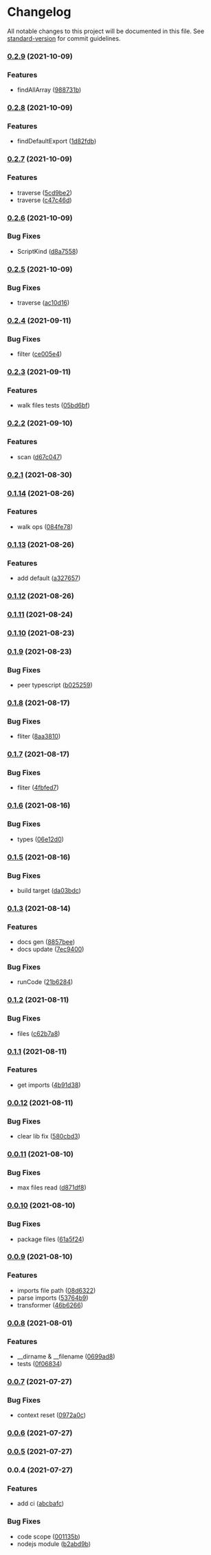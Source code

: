 # Changelog

All notable changes to this project will be documented in this file. See [standard-version](https://github.com/conventional-changelog/standard-version) for commit guidelines.

### [0.2.9](https://github.com/Saber2pr/ts-compiler/compare/v0.2.8...v0.2.9) (2021-10-09)


### Features

* findAllArray ([988731b](https://github.com/Saber2pr/ts-compiler/commit/988731bc753f8568e0103f0c589e922e6f64bd56))

### [0.2.8](https://github.com/Saber2pr/ts-compiler/compare/v0.2.7...v0.2.8) (2021-10-09)


### Features

* findDefaultExport ([1d82fdb](https://github.com/Saber2pr/ts-compiler/commit/1d82fdb3bcdb8aade09645b185e79799192d1fb7))

### [0.2.7](https://github.com/Saber2pr/ts-compiler/compare/v0.2.6...v0.2.7) (2021-10-09)


### Features

* traverse ([5cd9be2](https://github.com/Saber2pr/ts-compiler/commit/5cd9be2e35702350900fe6eeec38bd2d6303766e))
* traverse ([c47c46d](https://github.com/Saber2pr/ts-compiler/commit/c47c46d4a9f17085c2e9b53988dd3ec87453b92c))

### [0.2.6](https://github.com/Saber2pr/ts-compiler/compare/v0.2.5...v0.2.6) (2021-10-09)


### Bug Fixes

* ScriptKind ([d8a7558](https://github.com/Saber2pr/ts-compiler/commit/d8a7558e9ccf019f687d3dd8755d63c20571c8d9))

### [0.2.5](https://github.com/Saber2pr/ts-compiler/compare/v0.2.4...v0.2.5) (2021-10-09)


### Bug Fixes

* traverse ([ac10d16](https://github.com/Saber2pr/ts-compiler/commit/ac10d16dbdbb2472f3fb6c231b8a16dd90d9833e))

### [0.2.4](https://github.com/Saber2pr/ts-compiler/compare/v0.2.3...v0.2.4) (2021-09-11)


### Bug Fixes

* filter ([ce005e4](https://github.com/Saber2pr/ts-compiler/commit/ce005e49f12d2144a3ddf16fcb81d200886330c4))

### [0.2.3](https://github.com/Saber2pr/ts-compiler/compare/v0.2.2...v0.2.3) (2021-09-11)


### Features

* walk files tests ([05bd6bf](https://github.com/Saber2pr/ts-compiler/commit/05bd6bf668a1a7ae30dc5a713d263261b3c206e6))

### [0.2.2](https://github.com/Saber2pr/ts-compiler/compare/v0.2.1...v0.2.2) (2021-09-10)


### Features

* scan ([d67c047](https://github.com/Saber2pr/ts-compiler/commit/d67c0475e638d994a88a3294a7d1b26af5671841))

### [0.2.1](https://github.com/Saber2pr/ts-compiler/compare/v0.1.14...v0.2.1) (2021-08-30)

### [0.1.14](https://github.com/Saber2pr/ts-compiler/compare/v0.1.13...v0.1.14) (2021-08-26)


### Features

* walk ops ([084fe78](https://github.com/Saber2pr/ts-compiler/commit/084fe78c92e4e3eb2dc5acbf34dd0549d92350db))

### [0.1.13](https://github.com/Saber2pr/ts-compiler/compare/v0.1.12...v0.1.13) (2021-08-26)


### Features

* add default ([a327657](https://github.com/Saber2pr/ts-compiler/commit/a3276572b9f77d18121e424f22b165e663fcbbf5))

### [0.1.12](https://github.com/Saber2pr/ts-compiler/compare/v0.1.11...v0.1.12) (2021-08-26)

### [0.1.11](https://github.com/Saber2pr/ts-compiler/compare/v0.1.10...v0.1.11) (2021-08-24)

### [0.1.10](https://github.com/Saber2pr/ts-compiler/compare/v0.1.9...v0.1.10) (2021-08-23)

### [0.1.9](https://github.com/Saber2pr/ts-compiler/compare/v0.1.8...v0.1.9) (2021-08-23)


### Bug Fixes

* peer typescript ([b025259](https://github.com/Saber2pr/ts-compiler/commit/b0252591ab0464cc6a98fe2dc958c630df214632))

### [0.1.8](https://github.com/Saber2pr/ts-compiler/compare/v0.1.7...v0.1.8) (2021-08-17)


### Bug Fixes

* fliter ([8aa3810](https://github.com/Saber2pr/ts-compiler/commit/8aa381069f7c70c597b1be42d44d8975aaf69c2f))

### [0.1.7](https://github.com/Saber2pr/ts-compiler/compare/v0.1.6...v0.1.7) (2021-08-17)


### Bug Fixes

* fliter ([4fbfed7](https://github.com/Saber2pr/ts-compiler/commit/4fbfed7dae090305f6cf866b7e76c0b791bb9e17))

### [0.1.6](https://github.com/Saber2pr/ts-compiler/compare/v0.1.5...v0.1.6) (2021-08-16)


### Bug Fixes

* types ([06e12d0](https://github.com/Saber2pr/ts-compiler/commit/06e12d05405c01b7b6d563756b00aeba61c5e404))

### [0.1.5](https://github.com/Saber2pr/ts-compiler/compare/v0.1.3...v0.1.5) (2021-08-16)


### Bug Fixes

* build target ([da03bdc](https://github.com/Saber2pr/ts-compiler/commit/da03bdc0f731dc0c23e4902116f24debdef67079))

### [0.1.3](https://github.com/Saber2pr/ts-compiler/compare/v0.1.2...v0.1.3) (2021-08-14)


### Features

* docs gen ([8857bee](https://github.com/Saber2pr/ts-compiler/commit/8857beeb036eb51de0d355fbe5fbcc5ea5786ca4))
* docs update ([7ec9400](https://github.com/Saber2pr/ts-compiler/commit/7ec940022e192348028f319df57f3bccd2dd8c8d))


### Bug Fixes

* runCode ([21b6284](https://github.com/Saber2pr/ts-compiler/commit/21b62844fd300567439e6262ade45062cc2112ac))

### [0.1.2](https://github.com/Saber2pr/ts-compiler/compare/v0.1.1...v0.1.2) (2021-08-11)


### Bug Fixes

* files ([c62b7a8](https://github.com/Saber2pr/ts-compiler/commit/c62b7a8505dbb5252e18a1aa42df1144d23638aa))

### [0.1.1](https://github.com/Saber2pr/ts-compiler/compare/v0.0.12...v0.1.1) (2021-08-11)


### Features

* get imports ([4b91d38](https://github.com/Saber2pr/ts-compiler/commit/4b91d389bb150588d78e92aabfd46a330308f3bf))

### [0.0.12](https://github.com/Saber2pr/ts-compiler/compare/v0.0.11...v0.0.12) (2021-08-11)


### Bug Fixes

* clear lib fix ([580cbd3](https://github.com/Saber2pr/ts-compiler/commit/580cbd361c681a8deb21c1f6ce6623b61677ab02))

### [0.0.11](https://github.com/Saber2pr/ts-compiler/compare/v0.0.10...v0.0.11) (2021-08-10)


### Bug Fixes

* max files read ([d871df8](https://github.com/Saber2pr/ts-compiler/commit/d871df851bb15883228e580ac31cd12c908ec5b2))

### [0.0.10](https://github.com/Saber2pr/ts-compiler/compare/v0.0.9...v0.0.10) (2021-08-10)


### Bug Fixes

* package files ([61a5f24](https://github.com/Saber2pr/ts-compiler/commit/61a5f24c21e45a14f3dbb3479a6256e77a8e57a6))

### [0.0.9](https://github.com/Saber2pr/ts-compiler/compare/v0.0.8...v0.0.9) (2021-08-10)


### Features

* imports file path ([08d6322](https://github.com/Saber2pr/ts-compiler/commit/08d63222e7524e3c1f0e1afc4b79401c4c318d46))
* parse imports ([53764b9](https://github.com/Saber2pr/ts-compiler/commit/53764b938fca9fe880bd13d41edc9ad97910987b))
* transformer ([46b6266](https://github.com/Saber2pr/ts-compiler/commit/46b62661e41a1b567343f08a3cdebe3ccc2575cd))

### [0.0.8](https://github.com/Saber2pr/ts-compiler/compare/v0.0.7...v0.0.8) (2021-08-01)


### Features

* __dirname & __filename ([0699ad8](https://github.com/Saber2pr/ts-compiler/commit/0699ad861cea7458e84fca8cfb627b956ff9b6ae))
* tests ([0f06834](https://github.com/Saber2pr/ts-compiler/commit/0f068345a8170ea6bc5354f7d7452023fb0fff31))

### [0.0.7](https://github.com/Saber2pr/ts-compiler/compare/v0.0.6...v0.0.7) (2021-07-27)


### Bug Fixes

* context reset ([0972a0c](https://github.com/Saber2pr/ts-compiler/commit/0972a0c6f505c1f2fd8672608bb0ab8af6e61adc))

### [0.0.6](https://github.com/Saber2pr/ts-compiler/compare/v0.0.5...v0.0.6) (2021-07-27)

### [0.0.5](https://github.com/Saber2pr/ts-compiler/compare/v0.0.4...v0.0.5) (2021-07-27)

### 0.0.4 (2021-07-27)


### Features

* add ci ([abcbafc](https://github.com/Saber2pr/ts-compiler/commit/abcbafcc1f9537ca8a6c67bc2af268124968a5a0))


### Bug Fixes

* code scope ([001135b](https://github.com/Saber2pr/ts-compiler/commit/001135b40b6a2160d0d50b2bdc5ecb3265665470))
* nodejs module ([b2abd9b](https://github.com/Saber2pr/ts-compiler/commit/b2abd9b8f92292562c6c6fbe618653b6165100e8))
